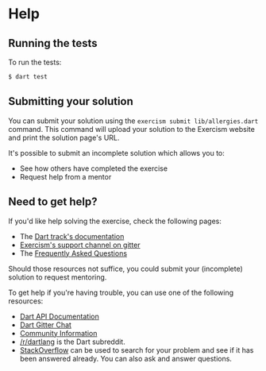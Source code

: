 # Help

## Running the tests

To run the tests:

```sh
$ dart test
```

## Submitting your solution

You can submit your solution using the `exercism submit lib/allergies.dart` command.
This command will upload your solution to the Exercism website and print the solution page's URL.

It's possible to submit an incomplete solution which allows you to:

- See how others have completed the exercise
- Request help from a mentor

## Need to get help?

If you'd like help solving the exercise, check the following pages:

- The [Dart track's documentation](https://exercism.org/docs/tracks/dart)
- [Exercism's support channel on gitter](https://gitter.im/exercism/support)
- The [Frequently Asked Questions](https://exercism.org/docs/using/faqs)

Should those resources not suffice, you could submit your (incomplete) solution to request mentoring.

To get help if you're having trouble, you can use one of the following resources:

- [Dart API Documentation](https://api.dart.dev/)
- [Dart Gitter Chat](https://gitter.im/dart-lang/home)
- [Community Information](https://www.dart.dev/community)
- [/r/dartlang](https://www.reddit.com/r/dartlang) is the Dart subreddit.
- [StackOverflow](https://stackoverflow.com/questions/tagged/dart) can be used to search for your problem and see if it has been answered already. You can also ask and answer questions.